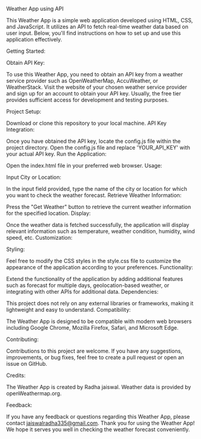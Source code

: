 Weather App using API


This Weather App is a simple web application developed using HTML, CSS, and JavaScript. It utilizes an API to fetch real-time weather data based on user input. Below, you'll find instructions on how to set up and use this application effectively.

Getting Started:


Obtain API Key:

To use this Weather App, you need to obtain an API key from a weather service provider such as OpenWeatherMap, AccuWeather, or WeatherStack.
Visit the website of your chosen weather service provider and sign up for an account to obtain your API key. Usually, the free tier provides sufficient access for development and testing purposes.


Project Setup:



Download or clone this repository to your local machine.
API Key Integration:

Once you have obtained the API key, locate the config.js file within the project directory.
Open the config.js file and replace 'YOUR_API_KEY' with your actual API key.
Run the Application:

Open the index.html file in your preferred web browser.
Usage:

Input City or Location:

In the input field provided, type the name of the city or location for which you want to check the weather forecast.
Retrieve Weather Information:

Press the "Get Weather" button to retrieve the current weather information for the specified location.
Display:

Once the weather data is fetched successfully, the application will display relevant information such as temperature, weather condition, humidity, wind speed, etc.
Customization:

Styling:

Feel free to modify the CSS styles in the style.css file to customize the appearance of the application according to your preferences.
Functionality:

Extend the functionality of the application by adding additional features such as forecast for multiple days, geolocation-based weather, or integrating with other APIs for additional data.
Dependencies:

This project does not rely on any external libraries or frameworks, making it lightweight and easy to understand.
Compatibility:

The Weather App is designed to be compatible with modern web browsers including Google Chrome, Mozilla Firefox, Safari, and Microsoft Edge.



Contributing:

Contributions to this project are welcome. If you have any suggestions, improvements, or bug fixes, feel free to create a pull request or open an issue on GitHub.

Credits:




The Weather App is created by Radha jaiswal.
Weather data is provided by openWeathermap.org.

Feedback:

If you have any feedback or questions regarding this Weather App, please contact jaiswalradha335@gmail.com.
Thank you for using the Weather App! We hope it serves you well in checking the weather forecast conveniently.
